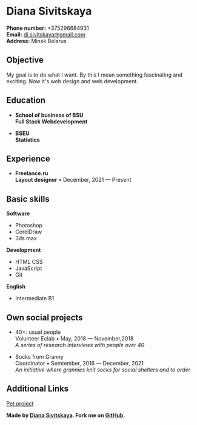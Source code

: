 Diana Sivitskaya
================

**Phone number:** +375296684931  
**Email:** di.sivitskaya@gmail.com  
**Address:** Minsk Belarus 

Objective
---------
My goal is to do what I want. By this I mean something fascinating and exciting. Now it's web design and web development.

Education
---------
+   **School of business of BSU**  
    **Full Stack Webdevelopment**

+   **BSEU**  
    **Statistics**

Experience
----------
+   **Freelance.ru**  
    **Layout designer** • December, 2021 — Present

Basic skills
------------
**Software**  
*   Photoshop  
*   CorelDraw  
*   3ds max  

**Development**
*   HTML CSS   
*   JavaScript  
*   Git  

**English**  
*   Intermediate B1

Own social projects
----------------------------
*   40+: usual people  
    Volunteer Eclab • May, 2018 — November,2018  
    *A series of research interviews with people over 40*

*   Socks from Granny  
    Coordinator • Semtember, 2016 — December, 2021  
    *An initiative where grannies knit socks for social shelters and to order*

Additional Links
----------------
[Pet project](https://dsivitskaya.github.io/projectJS/# "skarpetki.by")


**Made by [Diana Sivitskaya](https://www.linkedin.com/in/diana-sivitskaya-6bb005111/ "linkedin"). Fork me on [GitHub](https://github.com/dsivitskaya "github").**